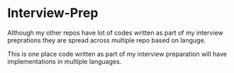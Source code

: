 # Interview-Prep

Although my other repos have lot of codes written as part of my interview preprations they are spread across multiple repo based on languge. 

This is one place code written as part of my interview preparation will have implementations in multiple languages.
